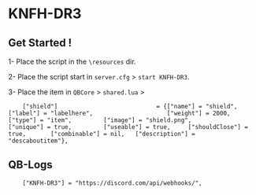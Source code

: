 # KNFH-DR3

## Get Started !
1- Place the script in the `\resources` dir.

2- Place the script start in `server.cfg` > `start KNFH-DR3`.

3- Place the item in `QBCore` > `shared.lua` > 

```
 	["shield"]                            = {["name"] = "shield",                           ["label"] = "labelhere",                     ["weight"] = 2000,         ["type"] = "item",         ["image"] = "shield.png",                 ["unique"] = true,         ["useable"] = true,     ["shouldClose"] = true,       ["combinable"] = nil,   ["description"] = "descaboutitem"},
 ```

## QB-Logs

```
	["KNFH-DR3"] = "https://discord.com/api/webhooks/",
```
